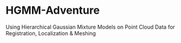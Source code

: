 # HGMM-Adventure
Using Hierarchical Gaussian Mixture Models on Point Cloud Data for Registration, Localization &amp; Meshing
